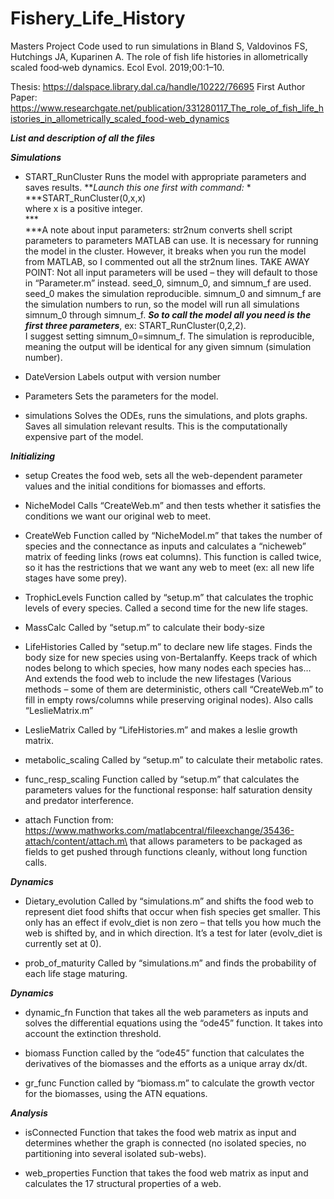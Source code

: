 # Fishery_Life_History
Masters Project
Code used to run simulations in Bland S, Valdovinos FS, Hutchings JA, Kuparinen A. The role of fish life histories in allometrically scaled food‐web dynamics. Ecol Evol. 2019;00:1–10.

Thesis: https://dalspace.library.dal.ca/handle/10222/76695
First Author Paper: https://www.researchgate.net/publication/331280117_The_role_of_fish_life_histories_in_allometrically_scaled_food-web_dynamics

***List and description of all the files***

***Simulations***

- START\_RunCluster Runs the model with appropriate parameters and saves
results. ***Launch this one first with command:* *\
***START\_RunCluster(0,x,x)\
where x is a positive integer.\
***\
***A note about input parameters: str2num converts shell script
parameters to parameters MATLAB can use. It is necessary for running the
model in the cluster. However, it breaks when you run the model from
MATLAB, so I commented out all the str2num lines. TAKE AWAY POINT: Not
all input parameters will be used – they will default to those in
“Parameter.m” instead. seed\_0, simnum\_0, and simnum\_f are used.
seed\_0 makes the simulation reproducible. simnum\_0 and simnum\_f are
the simulation numbers to run, so the model will run all simulations
simnum\_0 through simnum\_f. ***So to call the model all you need is the
first three parameters***, ex: START\_RunCluster(0,2,2).\
I suggest setting simnum\_0=simnum\_f. The simulation is reproducible,
meaning the output will be identical for any given simnum (simulation
number).

- DateVersion Labels output with version number

- Parameters Sets the parameters for the model.

- simulations Solves the ODEs, runs the simulations, and plots graphs.
Saves all simulation relevant results. This is the computationally
expensive part of the model.

***Initializing***

- setup Creates the food web, sets all the web-dependent parameter
values and the initial conditions for biomasses and efforts.

- NicheModel Calls “CreateWeb.m” and then tests whether it satisfies the
conditions we want our original web to meet.

- CreateWeb Function called by “NicheModel.m” that takes the number of
species and the connectance as inputs and calculates a “nicheweb” matrix
of feeding links (rows eat columns). This function is called twice, so
it has the restrictions that we want any web to meet (ex: all new life
stages have some prey).

- TrophicLevels Function called by “setup.m” that calculates the trophic
levels of every species. Called a second time for the new life stages.

- MassCalc Called by “setup.m” to calculate their body-size

- LifeHistories Called by “setup.m” to declare new life stages. Finds
the body size for new species using von-Bertalanffy. Keeps track of
which nodes belong to which species, how many nodes each species has…
And extends the food web to include the new lifestages (Various methods
– some of them are deterministic, others call “CreateWeb.m” to fill in
empty rows/columns while preserving original nodes). Also calls
“LeslieMatrix.m”

- LeslieMatrix Called by “LifeHistories.m” and makes a leslie growth
matrix.

- metabolic\_scaling Called by “setup.m” to calculate their metabolic
rates.

- func\_resp\_scaling Function called by “setup.m” that calculates the
parameters values for the functional response: half saturation density
and predator interference.

- attach Function from:\
https://www.mathworks.com/matlabcentral/fileexchange/35436-attach/content/attach.m\
that allows parameters to be packaged as fields to get pushed through
functions cleanly, without long function calls.

***Dynamics***

- Dietary\_evolution Called by “simulations.m” and shifts the food web
to represent diet food shifts that occur when fish species get smaller.
This only has an effect if evolv\_diet is non zero – that tells you how
much the web is shifted by, and in which direction. It’s a test for
later (evolv\_diet is currently set at 0).

- prob\_of\_maturity Called by “simulations.m” and finds the probability
of each life stage maturing.

***Dynamics***

- dynamic\_fn Function that takes all the web parameters as inputs and
solves the differential equations using the “ode45” function. It takes
into account the extinction threshold.

- biomass Function called by the “ode45” function that calculates the
derivatives of the biomasses and the efforts as a unique array dx/dt.

- gr\_func Function called by “biomass.m” to calculate the growth vector
for the biomasses, using the ATN equations.

***Analysis***

- isConnected Function that takes the food web matrix as input and
determines whether the graph is connected (no isolated species, no
partitioning into several isolated sub-webs).

- web\_properties Function that takes the food web matrix as input and
calculates the 17 structural properties of a web.
